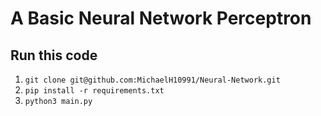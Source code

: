# A Basic Neural Network Perceptron

## Run this code

1. `git clone git@github.com:MichaelH10991/Neural-Network.git`
2. `pip install -r requirements.txt`
3. `python3 main.py`
